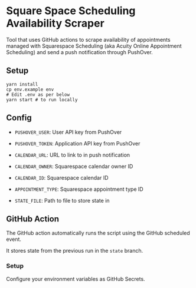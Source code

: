 # Square Space Scheduling Availability Scraper

Tool that uses GitHub actions to scrape availability of appointments managed with Squarespace Scheduling (aka Acuity Online Appointment Scheduling) and send a push notification through PushOver.

## Setup

```
yarn install
cp env.example env
# Edit .env as per below
yarn start # to run locally
```

## Config

- `PUSHOVER_USER`: User API key from PushOver
- `PUSHOVER_TOKEN`: Application API key from PushOver

- `CALENDAR_URL`: URL to link to in push notification

- `CALENDAR_OWNER`: Squarespace calendar owner ID
- `CALENDAR_ID`: Squarespace calendar ID
- `APPOINTMENT_TYPE`: Squarespace appointment type ID

- `STATE_FILE`: Path to file to store state in

## GitHub Action

The GitHub action automatically runs the script using the GitHub scheduled event. 

It stores state from the previous run in the `state` branch.

### Setup

Configure your environment variables as GitHub Secrets.
